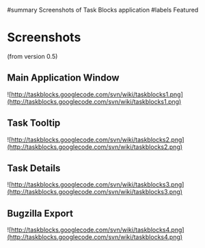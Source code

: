 ﻿#summary Screenshots of Task Blocks application
#labels Featured

# Screenshots #
(from version 0.5)

## Main Application Window ##
![http://taskblocks.googlecode.com/svn/wiki/taskblocks1.png](http://taskblocks.googlecode.com/svn/wiki/taskblocks1.png)

## Task Tooltip ##
![http://taskblocks.googlecode.com/svn/wiki/taskblocks2.png](http://taskblocks.googlecode.com/svn/wiki/taskblocks2.png)

## Task Details ##
![http://taskblocks.googlecode.com/svn/wiki/taskblocks3.png](http://taskblocks.googlecode.com/svn/wiki/taskblocks3.png)

## Bugzilla Export ##
![http://taskblocks.googlecode.com/svn/wiki/taskblocks4.png](http://taskblocks.googlecode.com/svn/wiki/taskblocks4.png)